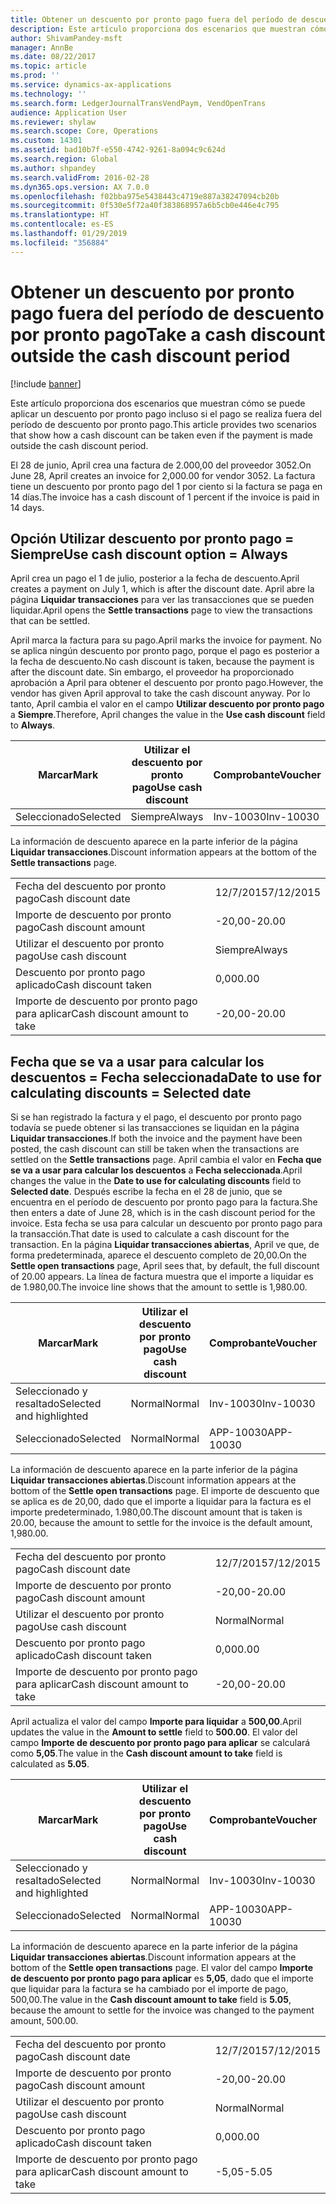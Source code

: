 ```yaml
---
title: Obtener un descuento por pronto pago fuera del período de descuento por pronto pago
description: Este artículo proporciona dos escenarios que muestran cómo se puede aplicar un descuento por pronto pago incluso si el pago se realiza fuera del período de descuento por pronto pago.
author: ShivamPandey-msft
manager: AnnBe
ms.date: 08/22/2017
ms.topic: article
ms.prod: ''
ms.service: dynamics-ax-applications
ms.technology: ''
ms.search.form: LedgerJournalTransVendPaym, VendOpenTrans
audience: Application User
ms.reviewer: shylaw
ms.search.scope: Core, Operations
ms.custom: 14301
ms.assetid: bad10b7f-e550-4742-9261-8a094c9c624d
ms.search.region: Global
ms.author: shpandey
ms.search.validFrom: 2016-02-28
ms.dyn365.ops.version: AX 7.0.0
ms.openlocfilehash: f02bba975e5438443c4719e887a38247094cb20b
ms.sourcegitcommit: 0f530e5f72a40f383868957a6b5cb0e446e4c795
ms.translationtype: HT
ms.contentlocale: es-ES
ms.lasthandoff: 01/29/2019
ms.locfileid: "356884"
---
```

# <a name="take-a-cash-discount-outside-the-cash-discount-period"></a><span data-ttu-id="9bf56-103">Obtener un descuento por pronto pago fuera del período de descuento por pronto pago</span><span class="sxs-lookup"><span data-stu-id="9bf56-103">Take a cash discount outside the cash discount period</span></span>

[!include [banner](../includes/banner.md)]

<span data-ttu-id="9bf56-104">Este artículo proporciona dos escenarios que muestran cómo se puede aplicar un descuento por pronto pago incluso si el pago se realiza fuera del período de descuento por pronto pago.</span><span class="sxs-lookup"><span data-stu-id="9bf56-104">This article provides two scenarios that show how a cash discount can be taken even if the payment is made outside the cash discount period.</span></span>

<span data-ttu-id="9bf56-105">El 28 de junio, April crea una factura de 2.000,00 del proveedor 3052.</span><span class="sxs-lookup"><span data-stu-id="9bf56-105">On June 28, April creates an invoice for 2,000.00 for vendor 3052.</span></span> <span data-ttu-id="9bf56-106">La factura tiene un descuento por pronto pago del 1 por ciento si la factura se paga en 14 días.</span><span class="sxs-lookup"><span data-stu-id="9bf56-106">The invoice has a cash discount of 1 percent if the invoice is paid in 14 days.</span></span>

## <a name="use-cash-discount-option--always"></a><span data-ttu-id="9bf56-107">Opción Utilizar descuento por pronto pago = Siempre</span><span class="sxs-lookup"><span data-stu-id="9bf56-107">Use cash discount option = Always</span></span>
<span data-ttu-id="9bf56-108">April crea un pago el 1 de julio, posterior a la fecha de descuento.</span><span class="sxs-lookup"><span data-stu-id="9bf56-108">April creates a payment on July 1, which is after the discount date.</span></span> <span data-ttu-id="9bf56-109">April abre la página **Liquidar transacciones** para ver las transacciones que se pueden liquidar.</span><span class="sxs-lookup"><span data-stu-id="9bf56-109">April opens the **Settle transactions** page to view the transactions that can be settled.</span></span> 

<span data-ttu-id="9bf56-110">April marca la factura para su pago.</span><span class="sxs-lookup"><span data-stu-id="9bf56-110">April marks the invoice for payment.</span></span> <span data-ttu-id="9bf56-111">No se aplica ningún descuento por pronto pago, porque el pago es posterior a la fecha de descuento.</span><span class="sxs-lookup"><span data-stu-id="9bf56-111">No cash discount is taken, because the payment is after the discount date.</span></span> <span data-ttu-id="9bf56-112">Sin embargo, el proveedor ha proporcionado aprobación a April para obtener el descuento por pronto pago.</span><span class="sxs-lookup"><span data-stu-id="9bf56-112">However, the vendor has given April approval to take the cash discount anyway.</span></span> <span data-ttu-id="9bf56-113">Por lo tanto, April cambia el valor en el campo **Utilizar descuento por pronto pago** a **Siempre**.</span><span class="sxs-lookup"><span data-stu-id="9bf56-113">Therefore, April changes the value in the **Use cash discount** field to **Always**.</span></span>

| <span data-ttu-id="9bf56-114">Marcar</span><span class="sxs-lookup"><span data-stu-id="9bf56-114">Mark</span></span>     | <span data-ttu-id="9bf56-115">Utilizar el descuento por pronto pago</span><span class="sxs-lookup"><span data-stu-id="9bf56-115">Use cash discount</span></span> | <span data-ttu-id="9bf56-116">Comprobante</span><span class="sxs-lookup"><span data-stu-id="9bf56-116">Voucher</span></span>   | <span data-ttu-id="9bf56-117">Cuenta</span><span class="sxs-lookup"><span data-stu-id="9bf56-117">Account</span></span> | <span data-ttu-id="9bf56-118">Fecha del descuento por pronto pago</span><span class="sxs-lookup"><span data-stu-id="9bf56-118">Cash discount date</span></span> | <span data-ttu-id="9bf56-119">Fecha de vencimiento</span><span class="sxs-lookup"><span data-stu-id="9bf56-119">Due date</span></span>  | <span data-ttu-id="9bf56-120">Factura</span><span class="sxs-lookup"><span data-stu-id="9bf56-120">Invoice</span></span> | <span data-ttu-id="9bf56-121">Importe en divisa de la transacción</span><span class="sxs-lookup"><span data-stu-id="9bf56-121">Amount in transaction currency</span></span> | <span data-ttu-id="9bf56-122">Divisa</span><span class="sxs-lookup"><span data-stu-id="9bf56-122">Currency</span></span> | <span data-ttu-id="9bf56-123">Importe para liquidar</span><span class="sxs-lookup"><span data-stu-id="9bf56-123">Amount to settle</span></span> |
|----------|-------------------|-----------|---------|--------------------|-----------|---------|--------------------------------|----------|------------------|
| <span data-ttu-id="9bf56-124">Seleccionado</span><span class="sxs-lookup"><span data-stu-id="9bf56-124">Selected</span></span> | <span data-ttu-id="9bf56-125">Siempre</span><span class="sxs-lookup"><span data-stu-id="9bf56-125">Always</span></span>            | <span data-ttu-id="9bf56-126">Inv-10030</span><span class="sxs-lookup"><span data-stu-id="9bf56-126">Inv-10030</span></span> | <span data-ttu-id="9bf56-127">3052</span><span class="sxs-lookup"><span data-stu-id="9bf56-127">3052</span></span>    | <span data-ttu-id="9bf56-128">28/6/2015</span><span class="sxs-lookup"><span data-stu-id="9bf56-128">6/28/2015</span></span>          | <span data-ttu-id="9bf56-129">12/7/2015</span><span class="sxs-lookup"><span data-stu-id="9bf56-129">7/12/2015</span></span> | <span data-ttu-id="9bf56-130">10030</span><span class="sxs-lookup"><span data-stu-id="9bf56-130">10030</span></span>   | <span data-ttu-id="9bf56-131">-2.000,00</span><span class="sxs-lookup"><span data-stu-id="9bf56-131">-2,000.00</span></span>                      | <span data-ttu-id="9bf56-132">USD</span><span class="sxs-lookup"><span data-stu-id="9bf56-132">USD</span></span>      | <span data-ttu-id="9bf56-133">-1.980,00</span><span class="sxs-lookup"><span data-stu-id="9bf56-133">-1,980.00</span></span>        |

<span data-ttu-id="9bf56-134">La información de descuento aparece en la parte inferior de la página **Liquidar transacciones**.</span><span class="sxs-lookup"><span data-stu-id="9bf56-134">Discount information appears at the bottom of the **Settle transactions** page.</span></span>

|                              |           |
|------------------------------|-----------|
| <span data-ttu-id="9bf56-135">Fecha del descuento por pronto pago</span><span class="sxs-lookup"><span data-stu-id="9bf56-135">Cash discount date</span></span>           | <span data-ttu-id="9bf56-136">12/7/2015</span><span class="sxs-lookup"><span data-stu-id="9bf56-136">7/12/2015</span></span> |
| <span data-ttu-id="9bf56-137">Importe de descuento por pronto pago</span><span class="sxs-lookup"><span data-stu-id="9bf56-137">Cash discount amount</span></span>         | <span data-ttu-id="9bf56-138">-20,00</span><span class="sxs-lookup"><span data-stu-id="9bf56-138">-20.00</span></span>    |
| <span data-ttu-id="9bf56-139">Utilizar el descuento por pronto pago</span><span class="sxs-lookup"><span data-stu-id="9bf56-139">Use cash discount</span></span>            | <span data-ttu-id="9bf56-140">Siempre</span><span class="sxs-lookup"><span data-stu-id="9bf56-140">Always</span></span>    |
| <span data-ttu-id="9bf56-141">Descuento por pronto pago aplicado</span><span class="sxs-lookup"><span data-stu-id="9bf56-141">Cash discount taken</span></span>          | <span data-ttu-id="9bf56-142">0,00</span><span class="sxs-lookup"><span data-stu-id="9bf56-142">0.00</span></span>      |
| <span data-ttu-id="9bf56-143">Importe de descuento por pronto pago para aplicar</span><span class="sxs-lookup"><span data-stu-id="9bf56-143">Cash discount amount to take</span></span> | <span data-ttu-id="9bf56-144">-20,00</span><span class="sxs-lookup"><span data-stu-id="9bf56-144">-20.00</span></span>    |

## <a name="date-to-use-for-calculating-discounts--selected-date"></a><span data-ttu-id="9bf56-145">Fecha que se va a usar para calcular los descuentos = Fecha seleccionada</span><span class="sxs-lookup"><span data-stu-id="9bf56-145">Date to use for calculating discounts = Selected date</span></span>
<span data-ttu-id="9bf56-146">Si se han registrado la factura y el pago, el descuento por pronto pago todavía se puede obtener si las transacciones se liquidan en la página **Liquidar transacciones**.</span><span class="sxs-lookup"><span data-stu-id="9bf56-146">If both the invoice and the payment have been posted, the cash discount can still be taken when the transactions are settled on the **Settle transactions** page.</span></span> <span data-ttu-id="9bf56-147">April cambia el valor en **Fecha que se va a usar para calcular los descuentos** a **Fecha seleccionada**.</span><span class="sxs-lookup"><span data-stu-id="9bf56-147">April changes the value in the **Date to use for calculating discounts** field to **Selected date**.</span></span> <span data-ttu-id="9bf56-148">Después escribe la fecha en el 28 de junio, que se encuentra en el período de descuento por pronto pago para la factura.</span><span class="sxs-lookup"><span data-stu-id="9bf56-148">She then enters a date of June 28, which is in the cash discount period for the invoice.</span></span> <span data-ttu-id="9bf56-149">Esta fecha se usa para calcular un descuento por pronto pago para la transacción.</span><span class="sxs-lookup"><span data-stu-id="9bf56-149">That date is used to calculate a cash discount for the transaction.</span></span> <span data-ttu-id="9bf56-150">En la página **Liquidar transacciones abiertas**, April ve que, de forma predeterminada, aparece el descuento completo de 20,00.</span><span class="sxs-lookup"><span data-stu-id="9bf56-150">On the **Settle open transactions** page, April sees that, by default, the full discount of 20.00 appears.</span></span> <span data-ttu-id="9bf56-151">La línea de factura muestra que el importe a liquidar es de 1.980,00.</span><span class="sxs-lookup"><span data-stu-id="9bf56-151">The invoice line shows that the amount to settle is 1,980.00.</span></span>

| <span data-ttu-id="9bf56-152">Marcar</span><span class="sxs-lookup"><span data-stu-id="9bf56-152">Mark</span></span>                     | <span data-ttu-id="9bf56-153">Utilizar el descuento por pronto pago</span><span class="sxs-lookup"><span data-stu-id="9bf56-153">Use cash discount</span></span> | <span data-ttu-id="9bf56-154">Comprobante</span><span class="sxs-lookup"><span data-stu-id="9bf56-154">Voucher</span></span>   | <span data-ttu-id="9bf56-155">Cuenta</span><span class="sxs-lookup"><span data-stu-id="9bf56-155">Account</span></span> | <span data-ttu-id="9bf56-156">Fecha del descuento por pronto pago</span><span class="sxs-lookup"><span data-stu-id="9bf56-156">Cash discount date</span></span> | <span data-ttu-id="9bf56-157">Fecha de vencimiento</span><span class="sxs-lookup"><span data-stu-id="9bf56-157">Due date</span></span>  | <span data-ttu-id="9bf56-158">Factura</span><span class="sxs-lookup"><span data-stu-id="9bf56-158">Invoice</span></span> | <span data-ttu-id="9bf56-159">Importe en divisa de la transacción</span><span class="sxs-lookup"><span data-stu-id="9bf56-159">Amount in transaction currency</span></span> | <span data-ttu-id="9bf56-160">Divisa</span><span class="sxs-lookup"><span data-stu-id="9bf56-160">Currency</span></span> | <span data-ttu-id="9bf56-161">Importe para liquidar</span><span class="sxs-lookup"><span data-stu-id="9bf56-161">Amount to settle</span></span> |
|--------------------------|-------------------|-----------|---------|--------------------|-----------|---------|--------------------------------|----------|------------------|
| <span data-ttu-id="9bf56-162">Seleccionado y resaltado</span><span class="sxs-lookup"><span data-stu-id="9bf56-162">Selected and highlighted</span></span> | <span data-ttu-id="9bf56-163">Normal</span><span class="sxs-lookup"><span data-stu-id="9bf56-163">Normal</span></span>            | <span data-ttu-id="9bf56-164">Inv-10030</span><span class="sxs-lookup"><span data-stu-id="9bf56-164">Inv-10030</span></span> | <span data-ttu-id="9bf56-165">3052</span><span class="sxs-lookup"><span data-stu-id="9bf56-165">3052</span></span>    | <span data-ttu-id="9bf56-166">28/6/2015</span><span class="sxs-lookup"><span data-stu-id="9bf56-166">6/28/2015</span></span>          | <span data-ttu-id="9bf56-167">12/7/2015</span><span class="sxs-lookup"><span data-stu-id="9bf56-167">7/12/2015</span></span> | <span data-ttu-id="9bf56-168">10030</span><span class="sxs-lookup"><span data-stu-id="9bf56-168">10030</span></span>   | <span data-ttu-id="9bf56-169">-2.000,00</span><span class="sxs-lookup"><span data-stu-id="9bf56-169">-2,000.00</span></span>                      | <span data-ttu-id="9bf56-170">USD</span><span class="sxs-lookup"><span data-stu-id="9bf56-170">USD</span></span>      | <span data-ttu-id="9bf56-171">-1.980,00</span><span class="sxs-lookup"><span data-stu-id="9bf56-171">-1,980.00</span></span>        |
| <span data-ttu-id="9bf56-172">Seleccionado</span><span class="sxs-lookup"><span data-stu-id="9bf56-172">Selected</span></span>                 | <span data-ttu-id="9bf56-173">Normal</span><span class="sxs-lookup"><span data-stu-id="9bf56-173">Normal</span></span>            | <span data-ttu-id="9bf56-174">APP-10030</span><span class="sxs-lookup"><span data-stu-id="9bf56-174">APP-10030</span></span> | <span data-ttu-id="9bf56-175">3052</span><span class="sxs-lookup"><span data-stu-id="9bf56-175">3052</span></span>    | <span data-ttu-id="9bf56-176">15/7/2015</span><span class="sxs-lookup"><span data-stu-id="9bf56-176">7/15/2015</span></span>          | <span data-ttu-id="9bf56-177">15/7/2015</span><span class="sxs-lookup"><span data-stu-id="9bf56-177">7/15/2015</span></span> |         | <span data-ttu-id="9bf56-178">500,00</span><span class="sxs-lookup"><span data-stu-id="9bf56-178">500.00</span></span>                         | <span data-ttu-id="9bf56-179">USD</span><span class="sxs-lookup"><span data-stu-id="9bf56-179">USD</span></span>      | <span data-ttu-id="9bf56-180">500,00</span><span class="sxs-lookup"><span data-stu-id="9bf56-180">500.00</span></span>           |

<span data-ttu-id="9bf56-181">La información de descuento aparece en la parte inferior de la página **Liquidar transacciones abiertas**.</span><span class="sxs-lookup"><span data-stu-id="9bf56-181">Discount information appears at the bottom of the **Settle open transactions** page.</span></span> <span data-ttu-id="9bf56-182">El importe de descuento que se aplica es de 20,00, dado que el importe a liquidar para la factura es el importe predeterminado, 1.980,00.</span><span class="sxs-lookup"><span data-stu-id="9bf56-182">The discount amount that is taken is 20.00, because the amount to settle for the invoice is the default amount, 1,980.00.</span></span>

|                              |           |
|------------------------------|-----------|
| <span data-ttu-id="9bf56-183">Fecha del descuento por pronto pago</span><span class="sxs-lookup"><span data-stu-id="9bf56-183">Cash discount date</span></span>           | <span data-ttu-id="9bf56-184">12/7/2015</span><span class="sxs-lookup"><span data-stu-id="9bf56-184">7/12/2015</span></span> |
| <span data-ttu-id="9bf56-185">Importe de descuento por pronto pago</span><span class="sxs-lookup"><span data-stu-id="9bf56-185">Cash discount amount</span></span>         | <span data-ttu-id="9bf56-186">-20,00</span><span class="sxs-lookup"><span data-stu-id="9bf56-186">-20.00</span></span>    |
| <span data-ttu-id="9bf56-187">Utilizar el descuento por pronto pago</span><span class="sxs-lookup"><span data-stu-id="9bf56-187">Use cash discount</span></span>            | <span data-ttu-id="9bf56-188">Normal</span><span class="sxs-lookup"><span data-stu-id="9bf56-188">Normal</span></span>    |
| <span data-ttu-id="9bf56-189">Descuento por pronto pago aplicado</span><span class="sxs-lookup"><span data-stu-id="9bf56-189">Cash discount taken</span></span>          | <span data-ttu-id="9bf56-190">0,00</span><span class="sxs-lookup"><span data-stu-id="9bf56-190">0.00</span></span>      |
| <span data-ttu-id="9bf56-191">Importe de descuento por pronto pago para aplicar</span><span class="sxs-lookup"><span data-stu-id="9bf56-191">Cash discount amount to take</span></span> | <span data-ttu-id="9bf56-192">-20,00</span><span class="sxs-lookup"><span data-stu-id="9bf56-192">-20.00</span></span>    |

<span data-ttu-id="9bf56-193">April actualiza el valor del campo **Importe para liquidar** a **500,00**.</span><span class="sxs-lookup"><span data-stu-id="9bf56-193">April updates the value in the **Amount to settle** field to **500.00**.</span></span> <span data-ttu-id="9bf56-194">El valor del campo **Importe de descuento por pronto pago para aplicar** se calculará como **5,05**.</span><span class="sxs-lookup"><span data-stu-id="9bf56-194">The value in the **Cash discount amount to take** field is calculated as **5.05**.</span></span>

| <span data-ttu-id="9bf56-195">Marcar</span><span class="sxs-lookup"><span data-stu-id="9bf56-195">Mark</span></span>                     | <span data-ttu-id="9bf56-196">Utilizar el descuento por pronto pago</span><span class="sxs-lookup"><span data-stu-id="9bf56-196">Use cash discount</span></span> | <span data-ttu-id="9bf56-197">Comprobante</span><span class="sxs-lookup"><span data-stu-id="9bf56-197">Voucher</span></span>   | <span data-ttu-id="9bf56-198">Cuenta</span><span class="sxs-lookup"><span data-stu-id="9bf56-198">Account</span></span> | <span data-ttu-id="9bf56-199">Fecha</span><span class="sxs-lookup"><span data-stu-id="9bf56-199">Date</span></span>      | <span data-ttu-id="9bf56-200">Fecha de vencimiento</span><span class="sxs-lookup"><span data-stu-id="9bf56-200">Due date</span></span>  | <span data-ttu-id="9bf56-201">Factura</span><span class="sxs-lookup"><span data-stu-id="9bf56-201">Invoice</span></span> | <span data-ttu-id="9bf56-202">Importe en divisa de la transacción</span><span class="sxs-lookup"><span data-stu-id="9bf56-202">Amount in transaction currency</span></span> | <span data-ttu-id="9bf56-203">Divisa</span><span class="sxs-lookup"><span data-stu-id="9bf56-203">Currency</span></span> | <span data-ttu-id="9bf56-204">Importe para liquidar</span><span class="sxs-lookup"><span data-stu-id="9bf56-204">Amount to settle</span></span> |
|--------------------------|-------------------|-----------|---------|-----------|-----------|---------|--------------------------------|----------|------------------|
| <span data-ttu-id="9bf56-205">Seleccionado y resaltado</span><span class="sxs-lookup"><span data-stu-id="9bf56-205">Selected and highlighted</span></span> | <span data-ttu-id="9bf56-206">Normal</span><span class="sxs-lookup"><span data-stu-id="9bf56-206">Normal</span></span>            | <span data-ttu-id="9bf56-207">Inv-10030</span><span class="sxs-lookup"><span data-stu-id="9bf56-207">Inv-10030</span></span> | <span data-ttu-id="9bf56-208">3052</span><span class="sxs-lookup"><span data-stu-id="9bf56-208">3052</span></span>    | <span data-ttu-id="9bf56-209">28/6/2015</span><span class="sxs-lookup"><span data-stu-id="9bf56-209">6/28/2015</span></span> | <span data-ttu-id="9bf56-210">12/7/2015</span><span class="sxs-lookup"><span data-stu-id="9bf56-210">7/12/2015</span></span> | <span data-ttu-id="9bf56-211">10030</span><span class="sxs-lookup"><span data-stu-id="9bf56-211">10030</span></span>   | <span data-ttu-id="9bf56-212">2.000,00</span><span class="sxs-lookup"><span data-stu-id="9bf56-212">2,000.00</span></span>                       | <span data-ttu-id="9bf56-213">USD</span><span class="sxs-lookup"><span data-stu-id="9bf56-213">USD</span></span>      | <span data-ttu-id="9bf56-214">-500,00</span><span class="sxs-lookup"><span data-stu-id="9bf56-214">-500.00</span></span>          |
| <span data-ttu-id="9bf56-215">Seleccionado</span><span class="sxs-lookup"><span data-stu-id="9bf56-215">Selected</span></span>                 | <span data-ttu-id="9bf56-216">Normal</span><span class="sxs-lookup"><span data-stu-id="9bf56-216">Normal</span></span>            | <span data-ttu-id="9bf56-217">APP-10030</span><span class="sxs-lookup"><span data-stu-id="9bf56-217">APP-10030</span></span> | <span data-ttu-id="9bf56-218">3052</span><span class="sxs-lookup"><span data-stu-id="9bf56-218">3052</span></span>    | <span data-ttu-id="9bf56-219">15/7/2015</span><span class="sxs-lookup"><span data-stu-id="9bf56-219">7/15/2015</span></span> | <span data-ttu-id="9bf56-220">15/7/2015</span><span class="sxs-lookup"><span data-stu-id="9bf56-220">7/15/2015</span></span> |         | <span data-ttu-id="9bf56-221">500,00</span><span class="sxs-lookup"><span data-stu-id="9bf56-221">500.00</span></span>                         | <span data-ttu-id="9bf56-222">USD</span><span class="sxs-lookup"><span data-stu-id="9bf56-222">USD</span></span>      | <span data-ttu-id="9bf56-223">500,00</span><span class="sxs-lookup"><span data-stu-id="9bf56-223">500.00</span></span>           |

<span data-ttu-id="9bf56-224">La información de descuento aparece en la parte inferior de la página **Liquidar transacciones abiertas**.</span><span class="sxs-lookup"><span data-stu-id="9bf56-224">Discount information appears at the bottom of the **Settle open transactions** page.</span></span> <span data-ttu-id="9bf56-225">El valor del campo **Importe de descuento por pronto pago para aplicar** es **5,05**, dado que el importe que liquidar para la factura se ha cambiado por el importe de pago, 500,00.</span><span class="sxs-lookup"><span data-stu-id="9bf56-225">The value in the **Cash discount amount to take** field is **5.05**, because the amount to settle for the invoice was changed to the payment amount, 500.00.</span></span>

|                              |           |
|------------------------------|-----------|
| <span data-ttu-id="9bf56-226">Fecha del descuento por pronto pago</span><span class="sxs-lookup"><span data-stu-id="9bf56-226">Cash discount date</span></span>           | <span data-ttu-id="9bf56-227">12/7/2015</span><span class="sxs-lookup"><span data-stu-id="9bf56-227">7/12/2015</span></span> |
| <span data-ttu-id="9bf56-228">Importe de descuento por pronto pago</span><span class="sxs-lookup"><span data-stu-id="9bf56-228">Cash discount amount</span></span>         | <span data-ttu-id="9bf56-229">-20,00</span><span class="sxs-lookup"><span data-stu-id="9bf56-229">-20.00</span></span>    |
| <span data-ttu-id="9bf56-230">Utilizar el descuento por pronto pago</span><span class="sxs-lookup"><span data-stu-id="9bf56-230">Use cash discount</span></span>            | <span data-ttu-id="9bf56-231">Normal</span><span class="sxs-lookup"><span data-stu-id="9bf56-231">Normal</span></span>    |
| <span data-ttu-id="9bf56-232">Descuento por pronto pago aplicado</span><span class="sxs-lookup"><span data-stu-id="9bf56-232">Cash discount taken</span></span>          | <span data-ttu-id="9bf56-233">0,00</span><span class="sxs-lookup"><span data-stu-id="9bf56-233">0.00</span></span>      |
| <span data-ttu-id="9bf56-234">Importe de descuento por pronto pago para aplicar</span><span class="sxs-lookup"><span data-stu-id="9bf56-234">Cash discount amount to take</span></span> | <span data-ttu-id="9bf56-235">-5,05</span><span class="sxs-lookup"><span data-stu-id="9bf56-235">-5.05</span></span>     |





